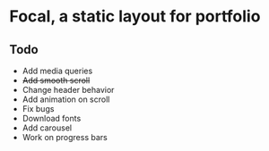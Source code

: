 # Focal, a static layout for portfolio

## Todo
* Add media queries
* ~~Add smooth scroll~~
* Change header behavior
* Add animation on scroll
* Fix bugs
* Download fonts
* Add carousel
* Work on progress bars
